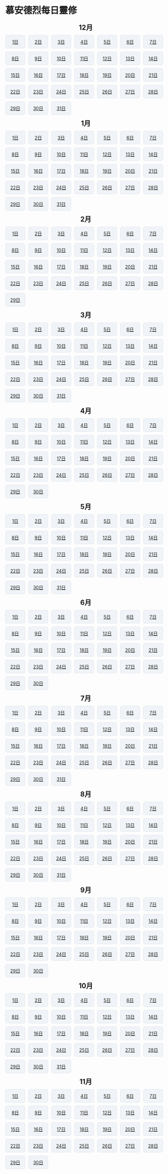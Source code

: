# 慕安德烈每日靈修

<style>
    .theme-default-content a:not(.header-anchor){
        text-decoration:none;
    }
        .container {
            max-width: 900px;
            margin: 20px auto;
            padding: 10px;
            background: #fff;
            box-shadow: 0 0 5px rgba(0,0,0,0.1);
        }

        h2 {
            text-align: center;
            margin: 10px 0;
            border-top: none;
            border-bottom: none;
        }

        .calendar {
            display: flex;
            flex-wrap: wrap; /* 换行 */
            gap: 10px; /* 设置间隔 */
            justify-content: flex-start; /* 靠左对齐 */
        }

        .calendar div {
            flex: 0 0 calc(14.28% - 10px); /* 7等份，减去间距 */
            text-align: center;
            padding: 10px;
            background-color: #f0f4f8;
            border: 1px solid #dfe3e8;
            border-radius: 5px;
            box-sizing: border-box;
            font-size: 14px;
        }

        .day:hover {
            background-color: #e3efff;
        }
        /* 响应式优化 */
        @media (max-width: 600px) {
            .day {
                flex: 1 0 calc(33.33% - 10px); /* 小屏幕每行3个 */
            }
        }
    </style>
<h2>12月</h2><div class="calendar"><div><a href='/devotional/CN/1201.html'>1日</a></div><div><a href='/devotional/CN/1202.html'>2日</a></div><div><a href='/devotional/CN/1203.html'>3日</a></div><div><a href='/devotional/CN/1204.html'>4日</a></div><div><a href='/devotional/CN/1205.html'>5日</a></div><div><a href='/devotional/CN/1206.html'>6日</a></div><div><a href='/devotional/CN/1207.html'>7日</a></div><div><a href='/devotional/CN/1208.html'>8日</a></div><div><a href='/devotional/CN/1209.html'>9日</a></div><div><a href='/devotional/CN/1210.html'>10日</a></div><div><a href='/devotional/CN/1211.html'>11日</a></div><div><a href='/devotional/CN/1212.html'>12日</a></div><div><a href='/devotional/CN/1213.html'>13日</a></div><div><a href='/devotional/CN/1214.html'>14日</a></div><div><a href='/devotional/CN/1215.html'>15日</a></div><div><a href='/devotional/CN/1216.html'>16日</a></div><div><a href='/devotional/CN/1217.html'>17日</a></div><div><a href='/devotional/CN/1218.html'>18日</a></div><div><a href='/devotional/CN/1219.html'>19日</a></div><div><a href='/devotional/CN/1220.html'>20日</a></div><div><a href='/devotional/CN/1221.html'>21日</a></div><div><a href='/devotional/CN/1222.html'>22日</a></div><div><a href='/devotional/CN/1223.html'>23日</a></div><div><a href='/devotional/CN/1224.html'>24日</a></div><div><a href='/devotional/CN/1225.html'>25日</a></div><div><a href='/devotional/CN/1226.html'>26日</a></div><div><a href='/devotional/CN/1227.html'>27日</a></div><div><a href='/devotional/CN/1228.html'>28日</a></div><div><a href='/devotional/CN/1229.html'>29日</a></div><div><a href='/devotional/CN/1230.html'>30日</a></div><div><a href='/devotional/CN/1231.html'>31日</a></div></div><h2>1月</h2><div class="calendar"><div><a href='/devotional/CN/0101.html'>1日</a></div><div><a href='/devotional/CN/0102.html'>2日</a></div><div><a href='/devotional/CN/0103.html'>3日</a></div><div><a href='/devotional/CN/0104.html'>4日</a></div><div><a href='/devotional/CN/0105.html'>5日</a></div><div><a href='/devotional/CN/0106.html'>6日</a></div><div><a href='/devotional/CN/0107.html'>7日</a></div><div><a href='/devotional/CN/0108.html'>8日</a></div><div><a href='/devotional/CN/0109.html'>9日</a></div><div><a href='/devotional/CN/0110.html'>10日</a></div><div><a href='/devotional/CN/0111.html'>11日</a></div><div><a href='/devotional/CN/0112.html'>12日</a></div><div><a href='/devotional/CN/0113.html'>13日</a></div><div><a href='/devotional/CN/0114.html'>14日</a></div><div><a href='/devotional/CN/0115.html'>15日</a></div><div><a href='/devotional/CN/0116.html'>16日</a></div><div><a href='/devotional/CN/0117.html'>17日</a></div><div><a href='/devotional/CN/0118.html'>18日</a></div><div><a href='/devotional/CN/0119.html'>19日</a></div><div><a href='/devotional/CN/0120.html'>20日</a></div><div><a href='/devotional/CN/0121.html'>21日</a></div><div><a href='/devotional/CN/0122.html'>22日</a></div><div><a href='/devotional/CN/0123.html'>23日</a></div><div><a href='/devotional/CN/0124.html'>24日</a></div><div><a href='/devotional/CN/0125.html'>25日</a></div><div><a href='/devotional/CN/0126.html'>26日</a></div><div><a href='/devotional/CN/0127.html'>27日</a></div><div><a href='/devotional/CN/0128.html'>28日</a></div><div><a href='/devotional/CN/0129.html'>29日</a></div><div><a href='/devotional/CN/0130.html'>30日</a></div><div><a href='/devotional/CN/0131.html'>31日</a></div></div><h2>2月</h2><div class="calendar"><div><a href='/devotional/CN/0201.html'>1日</a></div><div><a href='/devotional/CN/0202.html'>2日</a></div><div><a href='/devotional/CN/0203.html'>3日</a></div><div><a href='/devotional/CN/0204.html'>4日</a></div><div><a href='/devotional/CN/0205.html'>5日</a></div><div><a href='/devotional/CN/0206.html'>6日</a></div><div><a href='/devotional/CN/0207.html'>7日</a></div><div><a href='/devotional/CN/0208.html'>8日</a></div><div><a href='/devotional/CN/0209.html'>9日</a></div><div><a href='/devotional/CN/0210.html'>10日</a></div><div><a href='/devotional/CN/0211.html'>11日</a></div><div><a href='/devotional/CN/0212.html'>12日</a></div><div><a href='/devotional/CN/0213.html'>13日</a></div><div><a href='/devotional/CN/0214.html'>14日</a></div><div><a href='/devotional/CN/0215.html'>15日</a></div><div><a href='/devotional/CN/0216.html'>16日</a></div><div><a href='/devotional/CN/0217.html'>17日</a></div><div><a href='/devotional/CN/0218.html'>18日</a></div><div><a href='/devotional/CN/0219.html'>19日</a></div><div><a href='/devotional/CN/0220.html'>20日</a></div><div><a href='/devotional/CN/0221.html'>21日</a></div><div><a href='/devotional/CN/0222.html'>22日</a></div><div><a href='/devotional/CN/0223.html'>23日</a></div><div><a href='/devotional/CN/0224.html'>24日</a></div><div><a href='/devotional/CN/0225.html'>25日</a></div><div><a href='/devotional/CN/0226.html'>26日</a></div><div><a href='/devotional/CN/0227.html'>27日</a></div><div><a href='/devotional/CN/0228.html'>28日</a></div><div><a href='/devotional/CN/0229.html'>29日</a></div></div><h2>3月</h2><div class="calendar"><div><a href='/devotional/CN/0301.html'>1日</a></div><div><a href='/devotional/CN/0302.html'>2日</a></div><div><a href='/devotional/CN/0303.html'>3日</a></div><div><a href='/devotional/CN/0304.html'>4日</a></div><div><a href='/devotional/CN/0305.html'>5日</a></div><div><a href='/devotional/CN/0306.html'>6日</a></div><div><a href='/devotional/CN/0307.html'>7日</a></div><div><a href='/devotional/CN/0308.html'>8日</a></div><div><a href='/devotional/CN/0309.html'>9日</a></div><div><a href='/devotional/CN/0310.html'>10日</a></div><div><a href='/devotional/CN/0311.html'>11日</a></div><div><a href='/devotional/CN/0312.html'>12日</a></div><div><a href='/devotional/CN/0313.html'>13日</a></div><div><a href='/devotional/CN/0314.html'>14日</a></div><div><a href='/devotional/CN/0315.html'>15日</a></div><div><a href='/devotional/CN/0316.html'>16日</a></div><div><a href='/devotional/CN/0317.html'>17日</a></div><div><a href='/devotional/CN/0318.html'>18日</a></div><div><a href='/devotional/CN/0319.html'>19日</a></div><div><a href='/devotional/CN/0320.html'>20日</a></div><div><a href='/devotional/CN/0321.html'>21日</a></div><div><a href='/devotional/CN/0322.html'>22日</a></div><div><a href='/devotional/CN/0323.html'>23日</a></div><div><a href='/devotional/CN/0324.html'>24日</a></div><div><a href='/devotional/CN/0325.html'>25日</a></div><div><a href='/devotional/CN/0326.html'>26日</a></div><div><a href='/devotional/CN/0327.html'>27日</a></div><div><a href='/devotional/CN/0328.html'>28日</a></div><div><a href='/devotional/CN/0329.html'>29日</a></div><div><a href='/devotional/CN/0330.html'>30日</a></div><div><a href='/devotional/CN/0331.html'>31日</a></div></div><h2>4月</h2><div class="calendar"><div><a href='/devotional/CN/0401.html'>1日</a></div><div><a href='/devotional/CN/0402.html'>2日</a></div><div><a href='/devotional/CN/0403.html'>3日</a></div><div><a href='/devotional/CN/0404.html'>4日</a></div><div><a href='/devotional/CN/0405.html'>5日</a></div><div><a href='/devotional/CN/0406.html'>6日</a></div><div><a href='/devotional/CN/0407.html'>7日</a></div><div><a href='/devotional/CN/0408.html'>8日</a></div><div><a href='/devotional/CN/0409.html'>9日</a></div><div><a href='/devotional/CN/0410.html'>10日</a></div><div><a href='/devotional/CN/0411.html'>11日</a></div><div><a href='/devotional/CN/0412.html'>12日</a></div><div><a href='/devotional/CN/0413.html'>13日</a></div><div><a href='/devotional/CN/0414.html'>14日</a></div><div><a href='/devotional/CN/0415.html'>15日</a></div><div><a href='/devotional/CN/0416.html'>16日</a></div><div><a href='/devotional/CN/0417.html'>17日</a></div><div><a href='/devotional/CN/0418.html'>18日</a></div><div><a href='/devotional/CN/0419.html'>19日</a></div><div><a href='/devotional/CN/0420.html'>20日</a></div><div><a href='/devotional/CN/0421.html'>21日</a></div><div><a href='/devotional/CN/0422.html'>22日</a></div><div><a href='/devotional/CN/0423.html'>23日</a></div><div><a href='/devotional/CN/0424.html'>24日</a></div><div><a href='/devotional/CN/0425.html'>25日</a></div><div><a href='/devotional/CN/0426.html'>26日</a></div><div><a href='/devotional/CN/0427.html'>27日</a></div><div><a href='/devotional/CN/0428.html'>28日</a></div><div><a href='/devotional/CN/0429.html'>29日</a></div><div><a href='/devotional/CN/0430.html'>30日</a></div></div><h2>5月</h2><div class="calendar"><div><a href='/devotional/CN/0501.html'>1日</a></div><div><a href='/devotional/CN/0502.html'>2日</a></div><div><a href='/devotional/CN/0503.html'>3日</a></div><div><a href='/devotional/CN/0504.html'>4日</a></div><div><a href='/devotional/CN/0505.html'>5日</a></div><div><a href='/devotional/CN/0506.html'>6日</a></div><div><a href='/devotional/CN/0507.html'>7日</a></div><div><a href='/devotional/CN/0508.html'>8日</a></div><div><a href='/devotional/CN/0509.html'>9日</a></div><div><a href='/devotional/CN/0510.html'>10日</a></div><div><a href='/devotional/CN/0511.html'>11日</a></div><div><a href='/devotional/CN/0512.html'>12日</a></div><div><a href='/devotional/CN/0513.html'>13日</a></div><div><a href='/devotional/CN/0514.html'>14日</a></div><div><a href='/devotional/CN/0515.html'>15日</a></div><div><a href='/devotional/CN/0516.html'>16日</a></div><div><a href='/devotional/CN/0517.html'>17日</a></div><div><a href='/devotional/CN/0518.html'>18日</a></div><div><a href='/devotional/CN/0519.html'>19日</a></div><div><a href='/devotional/CN/0520.html'>20日</a></div><div><a href='/devotional/CN/0521.html'>21日</a></div><div><a href='/devotional/CN/0522.html'>22日</a></div><div><a href='/devotional/CN/0523.html'>23日</a></div><div><a href='/devotional/CN/0524.html'>24日</a></div><div><a href='/devotional/CN/0525.html'>25日</a></div><div><a href='/devotional/CN/0526.html'>26日</a></div><div><a href='/devotional/CN/0527.html'>27日</a></div><div><a href='/devotional/CN/0528.html'>28日</a></div><div><a href='/devotional/CN/0529.html'>29日</a></div><div><a href='/devotional/CN/0530.html'>30日</a></div><div><a href='/devotional/CN/0531.html'>31日</a></div></div><h2>6月</h2><div class="calendar"><div><a href='/devotional/CN/0601.html'>1日</a></div><div><a href='/devotional/CN/0602.html'>2日</a></div><div><a href='/devotional/CN/0603.html'>3日</a></div><div><a href='/devotional/CN/0604.html'>4日</a></div><div><a href='/devotional/CN/0605.html'>5日</a></div><div><a href='/devotional/CN/0606.html'>6日</a></div><div><a href='/devotional/CN/0607.html'>7日</a></div><div><a href='/devotional/CN/0608.html'>8日</a></div><div><a href='/devotional/CN/0609.html'>9日</a></div><div><a href='/devotional/CN/0610.html'>10日</a></div><div><a href='/devotional/CN/0611.html'>11日</a></div><div><a href='/devotional/CN/0612.html'>12日</a></div><div><a href='/devotional/CN/0613.html'>13日</a></div><div><a href='/devotional/CN/0614.html'>14日</a></div><div><a href='/devotional/CN/0615.html'>15日</a></div><div><a href='/devotional/CN/0616.html'>16日</a></div><div><a href='/devotional/CN/0617.html'>17日</a></div><div><a href='/devotional/CN/0618.html'>18日</a></div><div><a href='/devotional/CN/0619.html'>19日</a></div><div><a href='/devotional/CN/0620.html'>20日</a></div><div><a href='/devotional/CN/0621.html'>21日</a></div><div><a href='/devotional/CN/0622.html'>22日</a></div><div><a href='/devotional/CN/0623.html'>23日</a></div><div><a href='/devotional/CN/0624.html'>24日</a></div><div><a href='/devotional/CN/0625.html'>25日</a></div><div><a href='/devotional/CN/0626.html'>26日</a></div><div><a href='/devotional/CN/0627.html'>27日</a></div><div><a href='/devotional/CN/0628.html'>28日</a></div><div><a href='/devotional/CN/0629.html'>29日</a></div><div><a href='/devotional/CN/0630.html'>30日</a></div></div><h2>7月</h2><div class="calendar"><div><a href='/devotional/CN/0701.html'>1日</a></div><div><a href='/devotional/CN/0702.html'>2日</a></div><div><a href='/devotional/CN/0703.html'>3日</a></div><div><a href='/devotional/CN/0704.html'>4日</a></div><div><a href='/devotional/CN/0705.html'>5日</a></div><div><a href='/devotional/CN/0706.html'>6日</a></div><div><a href='/devotional/CN/0707.html'>7日</a></div><div><a href='/devotional/CN/0708.html'>8日</a></div><div><a href='/devotional/CN/0709.html'>9日</a></div><div><a href='/devotional/CN/0710.html'>10日</a></div><div><a href='/devotional/CN/0711.html'>11日</a></div><div><a href='/devotional/CN/0712.html'>12日</a></div><div><a href='/devotional/CN/0713.html'>13日</a></div><div><a href='/devotional/CN/0714.html'>14日</a></div><div><a href='/devotional/CN/0715.html'>15日</a></div><div><a href='/devotional/CN/0716.html'>16日</a></div><div><a href='/devotional/CN/0717.html'>17日</a></div><div><a href='/devotional/CN/0718.html'>18日</a></div><div><a href='/devotional/CN/0719.html'>19日</a></div><div><a href='/devotional/CN/0720.html'>20日</a></div><div><a href='/devotional/CN/0721.html'>21日</a></div><div><a href='/devotional/CN/0722.html'>22日</a></div><div><a href='/devotional/CN/0723.html'>23日</a></div><div><a href='/devotional/CN/0724.html'>24日</a></div><div><a href='/devotional/CN/0725.html'>25日</a></div><div><a href='/devotional/CN/0726.html'>26日</a></div><div><a href='/devotional/CN/0727.html'>27日</a></div><div><a href='/devotional/CN/0728.html'>28日</a></div><div><a href='/devotional/CN/0729.html'>29日</a></div><div><a href='/devotional/CN/0730.html'>30日</a></div><div><a href='/devotional/CN/0731.html'>31日</a></div></div><h2>8月</h2><div class="calendar"><div><a href='/devotional/CN/0801.html'>1日</a></div><div><a href='/devotional/CN/0802.html'>2日</a></div><div><a href='/devotional/CN/0803.html'>3日</a></div><div><a href='/devotional/CN/0804.html'>4日</a></div><div><a href='/devotional/CN/0805.html'>5日</a></div><div><a href='/devotional/CN/0806.html'>6日</a></div><div><a href='/devotional/CN/0807.html'>7日</a></div><div><a href='/devotional/CN/0808.html'>8日</a></div><div><a href='/devotional/CN/0809.html'>9日</a></div><div><a href='/devotional/CN/0810.html'>10日</a></div><div><a href='/devotional/CN/0811.html'>11日</a></div><div><a href='/devotional/CN/0812.html'>12日</a></div><div><a href='/devotional/CN/0813.html'>13日</a></div><div><a href='/devotional/CN/0814.html'>14日</a></div><div><a href='/devotional/CN/0815.html'>15日</a></div><div><a href='/devotional/CN/0816.html'>16日</a></div><div><a href='/devotional/CN/0817.html'>17日</a></div><div><a href='/devotional/CN/0818.html'>18日</a></div><div><a href='/devotional/CN/0819.html'>19日</a></div><div><a href='/devotional/CN/0820.html'>20日</a></div><div><a href='/devotional/CN/0821.html'>21日</a></div><div><a href='/devotional/CN/0822.html'>22日</a></div><div><a href='/devotional/CN/0823.html'>23日</a></div><div><a href='/devotional/CN/0824.html'>24日</a></div><div><a href='/devotional/CN/0825.html'>25日</a></div><div><a href='/devotional/CN/0826.html'>26日</a></div><div><a href='/devotional/CN/0827.html'>27日</a></div><div><a href='/devotional/CN/0828.html'>28日</a></div><div><a href='/devotional/CN/0829.html'>29日</a></div><div><a href='/devotional/CN/0830.html'>30日</a></div><div><a href='/devotional/CN/0831.html'>31日</a></div></div><h2>9月</h2><div class="calendar"><div><a href='/devotional/CN/0901.html'>1日</a></div><div><a href='/devotional/CN/0902.html'>2日</a></div><div><a href='/devotional/CN/0903.html'>3日</a></div><div><a href='/devotional/CN/0904.html'>4日</a></div><div><a href='/devotional/CN/0905.html'>5日</a></div><div><a href='/devotional/CN/0906.html'>6日</a></div><div><a href='/devotional/CN/0907.html'>7日</a></div><div><a href='/devotional/CN/0908.html'>8日</a></div><div><a href='/devotional/CN/0909.html'>9日</a></div><div><a href='/devotional/CN/0910.html'>10日</a></div><div><a href='/devotional/CN/0911.html'>11日</a></div><div><a href='/devotional/CN/0912.html'>12日</a></div><div><a href='/devotional/CN/0913.html'>13日</a></div><div><a href='/devotional/CN/0914.html'>14日</a></div><div><a href='/devotional/CN/0915.html'>15日</a></div><div><a href='/devotional/CN/0916.html'>16日</a></div><div><a href='/devotional/CN/0917.html'>17日</a></div><div><a href='/devotional/CN/0918.html'>18日</a></div><div><a href='/devotional/CN/0919.html'>19日</a></div><div><a href='/devotional/CN/0920.html'>20日</a></div><div><a href='/devotional/CN/0921.html'>21日</a></div><div><a href='/devotional/CN/0922.html'>22日</a></div><div><a href='/devotional/CN/0923.html'>23日</a></div><div><a href='/devotional/CN/0924.html'>24日</a></div><div><a href='/devotional/CN/0925.html'>25日</a></div><div><a href='/devotional/CN/0926.html'>26日</a></div><div><a href='/devotional/CN/0927.html'>27日</a></div><div><a href='/devotional/CN/0928.html'>28日</a></div><div><a href='/devotional/CN/0929.html'>29日</a></div><div><a href='/devotional/CN/0930.html'>30日</a></div></div><h2>10月</h2><div class="calendar"><div><a href='/devotional/CN/1001.html'>1日</a></div><div><a href='/devotional/CN/1002.html'>2日</a></div><div><a href='/devotional/CN/1003.html'>3日</a></div><div><a href='/devotional/CN/1004.html'>4日</a></div><div><a href='/devotional/CN/1005.html'>5日</a></div><div><a href='/devotional/CN/1006.html'>6日</a></div><div><a href='/devotional/CN/1007.html'>7日</a></div><div><a href='/devotional/CN/1008.html'>8日</a></div><div><a href='/devotional/CN/1009.html'>9日</a></div><div><a href='/devotional/CN/1010.html'>10日</a></div><div><a href='/devotional/CN/1011.html'>11日</a></div><div><a href='/devotional/CN/1012.html'>12日</a></div><div><a href='/devotional/CN/1013.html'>13日</a></div><div><a href='/devotional/CN/1014.html'>14日</a></div><div><a href='/devotional/CN/1015.html'>15日</a></div><div><a href='/devotional/CN/1016.html'>16日</a></div><div><a href='/devotional/CN/1017.html'>17日</a></div><div><a href='/devotional/CN/1018.html'>18日</a></div><div><a href='/devotional/CN/1019.html'>19日</a></div><div><a href='/devotional/CN/1020.html'>20日</a></div><div><a href='/devotional/CN/1021.html'>21日</a></div><div><a href='/devotional/CN/1022.html'>22日</a></div><div><a href='/devotional/CN/1023.html'>23日</a></div><div><a href='/devotional/CN/1024.html'>24日</a></div><div><a href='/devotional/CN/1025.html'>25日</a></div><div><a href='/devotional/CN/1026.html'>26日</a></div><div><a href='/devotional/CN/1027.html'>27日</a></div><div><a href='/devotional/CN/1028.html'>28日</a></div><div><a href='/devotional/CN/1029.html'>29日</a></div><div><a href='/devotional/CN/1030.html'>30日</a></div><div><a href='/devotional/CN/1031.html'>31日</a></div></div><h2>11月</h2><div class="calendar"><div><a href='/devotional/CN/1101.html'>1日</a></div><div><a href='/devotional/CN/1102.html'>2日</a></div><div><a href='/devotional/CN/1103.html'>3日</a></div><div><a href='/devotional/CN/1104.html'>4日</a></div><div><a href='/devotional/CN/1105.html'>5日</a></div><div><a href='/devotional/CN/1106.html'>6日</a></div><div><a href='/devotional/CN/1107.html'>7日</a></div><div><a href='/devotional/CN/1108.html'>8日</a></div><div><a href='/devotional/CN/1109.html'>9日</a></div><div><a href='/devotional/CN/1110.html'>10日</a></div><div><a href='/devotional/CN/1111.html'>11日</a></div><div><a href='/devotional/CN/1112.html'>12日</a></div><div><a href='/devotional/CN/1113.html'>13日</a></div><div><a href='/devotional/CN/1114.html'>14日</a></div><div><a href='/devotional/CN/1115.html'>15日</a></div><div><a href='/devotional/CN/1116.html'>16日</a></div><div><a href='/devotional/CN/1117.html'>17日</a></div><div><a href='/devotional/CN/1118.html'>18日</a></div><div><a href='/devotional/CN/1119.html'>19日</a></div><div><a href='/devotional/CN/1120.html'>20日</a></div><div><a href='/devotional/CN/1121.html'>21日</a></div><div><a href='/devotional/CN/1122.html'>22日</a></div><div><a href='/devotional/CN/1123.html'>23日</a></div><div><a href='/devotional/CN/1124.html'>24日</a></div><div><a href='/devotional/CN/1125.html'>25日</a></div><div><a href='/devotional/CN/1126.html'>26日</a></div><div><a href='/devotional/CN/1127.html'>27日</a></div><div><a href='/devotional/CN/1128.html'>28日</a></div><div><a href='/devotional/CN/1129.html'>29日</a></div><div><a href='/devotional/CN/1130.html'>30日</a></div></div>